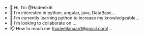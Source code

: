 - 👋 Hi, I’m @Hadeelki6
- 👀 I’m interested in python, angular, java, DataBase...
- 🌱 I’m currently learning python to increase my knowledgeable...
- 💞️ I’m looking to collaborate on ...
- 📫 How to reach me (hadeelkinaan1@gmail.com)...

<!---
Hadeelki6/Hadeelki6 is a ✨ special ✨ repository because its `README.md` (this file) appears on your GitHub profile.
You can click the Preview link to take a look at your changes.
--->
